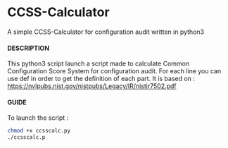 # CCSS-Calculator
A simple CCSS-Calculator for configuration audit written in python3
#### DESCRIPTION
This python3 script launch a script made to calculate Common Configuration Score System for configuration audit. For each line you can use def in order to get the definition of each part.
It is based on : https://nvlpubs.nist.gov/nistpubs/Legacy/IR/nistir7502.pdf
#### GUIDE 
To launch the script :
```sh
chmod +x ccsscalc.py  
./ccsscalc.p
```
